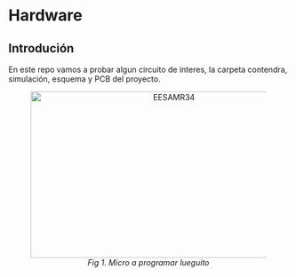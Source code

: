 # Hardware

## Introdución

En este repo vamos a probar algun circuito de interes, la carpeta contendra, simulación, esquema y PCB del proyecto.

<figure>
<center>
<img src='https://github.com/smnar/camara_frio_calor/blob/main/Control_de_Fase_AC_(Temperatura)/Hardware/imagenes/CircuitoControlTempElectronoobs.png' alt='EESAMR34' width="500" height="300"  />
<figcaption><i>Fig 1. Micro a programar lueguito</i></figcaption></center>
</figure>
